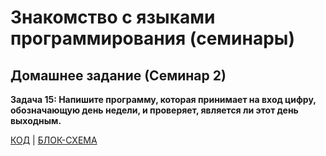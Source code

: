# Знакомство с языками программирования (семинары)
## Домашнее задание (Семинар 2)

**Задача 15: Напишите программу, которая принимает на вход цифру, обозначающую день недели, и проверяет, является ли этот день выходным.**

 [КОД](Program.cs) | [БЛОК-СХЕМА](diagram.drawio.png)